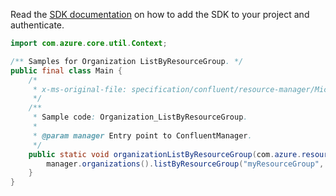 Read the [SDK documentation](https://github.com/Azure/azure-sdk-for-java/blob/azure-resourcemanager-confluent_1.0.0-beta.3/sdk/confluent/azure-resourcemanager-confluent/README.md) on how to add the SDK to your project and authenticate.

```java
import com.azure.core.util.Context;

/** Samples for Organization ListByResourceGroup. */
public final class Main {
    /*
     * x-ms-original-file: specification/confluent/resource-manager/Microsoft.Confluent/preview/2021-09-01-preview/examples/Organization_ListByResourceGroup.json
     */
    /**
     * Sample code: Organization_ListByResourceGroup.
     *
     * @param manager Entry point to ConfluentManager.
     */
    public static void organizationListByResourceGroup(com.azure.resourcemanager.confluent.ConfluentManager manager) {
        manager.organizations().listByResourceGroup("myResourceGroup", Context.NONE);
    }
}
```
